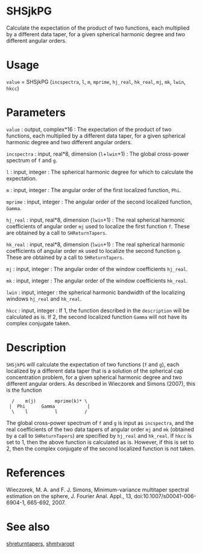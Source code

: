 # SHSjkPG

Calculate the expectation of the product of two functions, each multiplied by a different data taper, for a given spherical harmonic degree and two different angular orders.

# Usage

`value` = SHSjkPG (`incspectra`, `l`, `m`, `mprime`, `hj_real`, `hk_real`, `mj`, `mk`, `lwin`, `hkcc`)

# Parameters

`value` : output, complex\*16
:   The expectation of the product of two functions, each multiplied by a different data taper, for a given spherical harmonic degree and two different angular orders.

`incspectra` : input, real\*8, dimension (`l`+`lwin`+1)
:   The global cross-power spectrum of `f` and `g`.

`l` : input, integer
:   The spherical harmonic degree for which to calculate the expectation.

`m` : input, integer
:   The angular order of the first localized function, `Phi`.

`mprime` : input, integer
:   The angular order of the second localized function, `Gamma`.

`hj_real` : input, real\*8, dimension (`lwin`+1)
:   The real spherical harmonic coefficients of angular order `mj` used to localize the first function `f`. These are obtained by a call to `SHReturnTapers`.

`hk_real` : input, real\*8, dimension (`lwin`+1)
:   The real spherical harmonic coefficients of angular order `mk` used to localize the second function `g`. These are obtained by a call to `SHReturnTapers`.

`mj` : input, integer
:   The angular order of the window coefficients `hj_real`.

`mk` : input, integer
:   The angular order of the window coefficients `hk_real`.

`lwin` : input, integer
:   the spherical harmonic bandwidth of the localizing windows `hj_real` and `hk_real`.

`hkcc` : input, integer
:   If 1, the function described in the `description` will be calculated as is. If 2, the second localized function `Gamma` will not have its complex conjugate taken.

# Description

`SHSjkPG` will calculate the expectation of two functions (`f` and `g`), each localized by a different data taper that is a solution of the spherical cap concentration problem, for a given spherical harmonic degree and two different angular orders. As described in Wieczorek and Simons (2007), this is the function

      /    m(j)       mprime(k)* \
     |  Phi      Gamma            |
      \    l          l          /

The global cross-power spectrum of `f` and `g` is input as `incspectra`, and the real coefficients of the two data tapers of angular order `mj` and `mk` (obtained by a call to `SHReturnTapers`) are specified by `hj_real` and `hk_real`. If `hkcc` is set to 1, then the above function is calculated as is. However, if this is set to 2, then the complex conjugate of the second localized function is not taken.

# References

Wieczorek, M. A. and F. J. Simons, Minimum-variance multitaper spectral estimation on the sphere, J. Fourier Anal. Appl., 13, doi:10.1007/s00041-006-6904-1, 665-692, 2007.

# See also

[shreturntapers](shreturntapers.html), [shmtvaropt](shmtvaropt.html)
